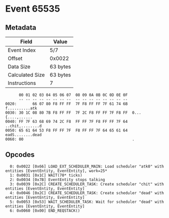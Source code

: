 # Event 65535

## Metadata

| Field           | Value    |
|-----------------|----------|
| Event Index     | 5/7      |
| Offset          | 0x0022   |
| Data Size       | 63 bytes |
| Calculated Size | 63 bytes |
| Instructions    | 7        |

```
      00 01 02 03 04 05 06 07  08 09 0A 0B 0C 0D 0E 0F
      -- -- -- -- -- -- -- --  -- -- -- -- -- -- -- --
0020:       66 07 80 F8 FF FF  7F F8 FF FF 7F 61 74 6B    f..........atk
0030: 30 1C 08 80 7B F8 FF FF  7F 2C F8 FF FF 7F F8 FF  0...{....,......
0040: FF 7F 63 68 69 74 2C F8  FF FF 7F F8 FF FF 7F 64  ..chit,........d
0050: 65 61 64 53 F8 FF FF 7F  F8 FF FF 7F 64 65 61 64  eadS........dead
0060: 00                                                .               
```

## Opcodes

```
  0: 0x0022 [0x66] LOAD_EXT_SCHEDULER_MAIN: Load scheduler "atk0" with entities [EventEntity, EventEntity], work=25*
  1: 0x0031 [0x1C] WAIT(70* ticks)
  2: 0x0034 [0x7B] EventEntity stops talking
  3: 0x0039 [0x2C] CREATE_SCHEDULER_TASK: Create scheduler "chit" with entities [EventEntity, EventEntity]
  4: 0x0046 [0x2C] CREATE_SCHEDULER_TASK: Create scheduler "dead" with entities [EventEntity, EventEntity]
  5: 0x0053 [0x53] WAIT_SCHEDULER_TASK: Wait for scheduler "dead" with entities [EventEntity, EventEntity]
  6: 0x0060 [0x00] END_REQSTACK()
```
